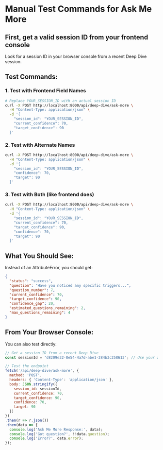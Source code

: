 # Manual Test Commands for Ask Me More

## First, get a valid session ID from your frontend console

Look for a session ID in your browser console from a recent Deep Dive session.

## Test Commands:

### 1. Test with Frontend Field Names
```bash
# Replace YOUR_SESSION_ID with an actual session ID
curl -X POST http://localhost:8000/api/deep-dive/ask-more \
  -H "Content-Type: application/json" \
  -d '{
    "session_id": "YOUR_SESSION_ID",
    "current_confidence": 70,
    "target_confidence": 90
  }'
```

### 2. Test with Alternate Names
```bash
curl -X POST http://localhost:8000/api/deep-dive/ask-more \
  -H "Content-Type: application/json" \
  -d '{
    "session_id": "YOUR_SESSION_ID",
    "confidence": 70,
    "target": 90
  }'
```

### 3. Test with Both (like frontend does)
```bash
curl -X POST http://localhost:8000/api/deep-dive/ask-more \
  -H "Content-Type: application/json" \
  -d '{
    "session_id": "YOUR_SESSION_ID",
    "current_confidence": 70,
    "target_confidence": 90,
    "confidence": 70,
    "target": 90
  }'
```

## What You Should See:

Instead of an AttributeError, you should get:

```json
{
  "status": "success",
  "question": "Have you noticed any specific triggers...",
  "question_number": 7,
  "current_confidence": 70,
  "target_confidence": 90,
  "confidence_gap": 20,
  "estimated_questions_remaining": 2,
  "max_questions_remaining": 4
}
```

## From Your Browser Console:

You can also test directly:

```javascript
// Get a session ID from a recent Deep Dive
const sessionId = 'd8209e32-8e54-4a7d-abe1-284b3c258613'; // Use your actual ID

// Test the endpoint
fetch('/api/deep-dive/ask-more', {
  method: 'POST',
  headers: { 'Content-Type': 'application/json' },
  body: JSON.stringify({
    session_id: sessionId,
    current_confidence: 70,
    target_confidence: 90,
    confidence: 70,
    target: 90
  })
})
.then(r => r.json())
.then(data => {
  console.log('Ask Me More Response:', data);
  console.log('Got question?', !!data.question);
  console.log('Error?', data.error);
});
```